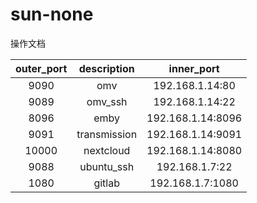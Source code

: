 # sun-none
操作文档



| outer_port | description  |    inner_port     |
| :--------: | :----------: | :---------------: |
|    9090    |     omv      |  192.168.1.14:80  |
|    9089    |   omv_ssh    |  192.168.1.14:22  |
|    8096    |     emby     | 192.168.1.14:8096 |
|    9091    | transmission | 192.168.1.14:9091 |
|   10000    |  nextcloud   | 192.168.1.14:8080 |
|    9088    |  ubuntu_ssh  |  192.168.1.7:22   |
|    1080    |    gitlab    | 192.168.1.7:1080  |

